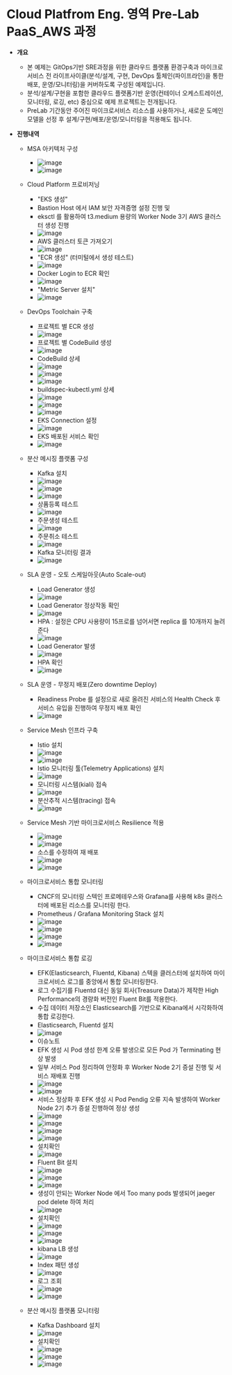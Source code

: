 # Cloud Platfrom Eng. 영역 Pre-Lab PaaS_AWS 과정

- **개요**
  - 본 예제는 GitOps기반 SRE과정을 위한 클라우드 플랫폼 환경구축과 마이크로서비스 전 라이프사이클(분석/설계, 구현, DevOps 툴체인(파이프라인)을 통한 배포, 운영/모니터링)을 커버하도록 구성된 예제입니다. 
  - 분석/설계/구현을 포함한 클라우드 플랫폼기반 운영(컨테이너 오케스트레이션, 모니터링, 로깅, etc) 중심으로 예제 프로젝트는 전개됩니다.
  - PreLab 기간동안 주어진 마이크로서비스 리소스를 사용하거나, 새로운 도메인 모델을 선정 후 설계/구현/배포/운영/모니터링을 적용해도 됩니다.
 
- **진행내역** 
  - MSA 아키텍처 구성
    - ![image](https://user-images.githubusercontent.com/86272090/175823963-3f5fdf90-4192-47e0-8f70-00950435e303.png)
    - ![image](https://user-images.githubusercontent.com/86272090/175823006-8fb6699e-7e8b-4553-9ad4-22cf50539720.png)



  - Cloud Platform 프로비저닝
    - "EKS 생성"
    - Bastion Host 에서 IAM 보안  자격증명 설정 진행 및
    - eksctl 를 활용하여 t3.medium 용량의 Worker Node 3기 AWS 클러스터 생성 진행
    - ![image](https://user-images.githubusercontent.com/86272090/174931479-31ad8210-346e-46ee-ae97-6f4055a5680e.png)
    - AWS 클러스터 토큰 가져오기
    - ![image](https://user-images.githubusercontent.com/86272090/174934173-32ddb4d1-27be-4ca0-a84b-e52b7f1fce60.png)
    - "ECR 생성" (터미털에서 생성 테스트)
    - ![image](https://user-images.githubusercontent.com/86272090/174934535-462fb32b-a6c8-4a36-a87e-9917d4d6eff3.png)
    - Docker Login to ECR 확인
    - ![image](https://user-images.githubusercontent.com/86272090/174935084-f3d0b4a3-62e0-49f1-bcac-0b0b9211ac43.png)
    - "Metric Server 설치"
    - ![image](https://user-images.githubusercontent.com/86272090/174935276-5f89fd5d-8384-4312-b4c9-512fd786546e.png)



  - DevOps Toolchain 구축 
    - 프로젝트 별 ECR 생성
    - ![image](https://user-images.githubusercontent.com/86272090/174936592-b5d44c63-03a8-4a81-91da-7aeec5396afe.png)
    - 프로젝트 별 CodeBuild 생성
    - ![image](https://user-images.githubusercontent.com/86272090/174979131-6be71a3d-93ba-461b-9760-2ef7703f0420.png)
    - CodeBuild 상세
    - ![image](https://user-images.githubusercontent.com/86272090/174979460-9d766f1c-f9dc-43c5-a59a-d0bcfc64d1fd.png)
    - ![image](https://user-images.githubusercontent.com/86272090/174979584-1538436e-3f73-458e-8589-d35d9a894bfc.png)
    - ![image](https://user-images.githubusercontent.com/86272090/174979731-069ef006-5b8a-484c-b7c4-b719e11b8114.png)
    - buildspec-kubectl.yml 상세
    - ![image](https://user-images.githubusercontent.com/86272090/174980351-c5ab4f39-7661-41fb-94a9-357e1aa87c20.png)
    - ![image](https://user-images.githubusercontent.com/86272090/174980633-cb43ed83-e887-4556-a834-b48ef0371693.png)
    - ![image](https://user-images.githubusercontent.com/86272090/174980728-ee1f5a98-5b03-491a-aec8-cf6e54c6294b.png)
    - EKS Connection 설정
    - ![image](https://user-images.githubusercontent.com/86272090/174970155-9eb2e488-7f27-4d55-a8e8-8779528a4071.png)
    - EKS 배포된 서비스 확인
    - ![image](https://user-images.githubusercontent.com/86272090/175186367-c9d5df98-1e0f-4112-ad41-bd4b71061598.png)



  - 분산 메시징 플랫폼 구성 
    - Kafka 설치
    - ![image](https://user-images.githubusercontent.com/86272090/175186158-6ace7af4-2c40-4158-b776-7da882f318a1.png)
    - ![image](https://user-images.githubusercontent.com/86272090/175186224-2999e010-6589-4b00-b3c6-528e5fddd48c.png)
    - ![image](https://user-images.githubusercontent.com/86272090/175186261-6bdb8a90-2a5b-44e9-b1bf-ec1c8a102ca9.png)
    - 상품등록 테스트
    - ![image](https://user-images.githubusercontent.com/86272090/175189037-1b6eeacf-0d93-4437-99f1-53e3979f51b2.png)
    - 주문생성 테스트
    - ![image](https://user-images.githubusercontent.com/86272090/175189102-49d436f9-18f8-4556-a104-526bcebca426.png)
    - 주문취소 테스트
    - ![image](https://user-images.githubusercontent.com/86272090/175189186-c8261a77-76df-438b-9ed2-64162108aa16.png)
    - Kafka 모니터링 결과
    - ![image](https://user-images.githubusercontent.com/86272090/175189317-102510ff-830a-498e-a48d-587e7e9d9b34.png)



  - SLA 운영 - 오토 스케일아웃(Auto Scale-out) 
    - Load Generator 생성
    - ![image](https://user-images.githubusercontent.com/86272090/175191425-8ebcd474-161f-4410-82b8-20d01efc49a7.png)
    - Load Generator 정상작동 확인
    - ![image](https://user-images.githubusercontent.com/86272090/175191586-79c8ebec-d66b-4d0f-9800-7261a83375c9.png)
    - HPA : 설정은 CPU 사용량이 15프로를 넘어서면 replica 를 10개까지 늘려준다
    - ![image](https://user-images.githubusercontent.com/86272090/175192600-8d8ae8f3-547e-46ce-bc5f-a803ddf80a6f.png)
    - Load Generator 발생
    - ![image](https://user-images.githubusercontent.com/86272090/175192676-00ebb4f8-239f-4d71-877b-28f8e03d152c.png)
    - HPA 확인
    - ![image](https://user-images.githubusercontent.com/86272090/175192720-529734e6-c587-4c25-905f-63d9294fd262.png)



  - SLA 운영 - 무정지 배포(Zero downtime Deploy) 
    - Readiness Probe 를 설정으로 새로 올려진 서비스의 Health Check 후 서비스 유입을 진행하여 무정지 배포 확인 
    - ![image](https://user-images.githubusercontent.com/86272090/175195339-7b742548-bebf-430f-b39d-a4acfa6490fe.png)



  - Service Mesh 인프라 구축
    - Istio 설치
    - ![image](https://user-images.githubusercontent.com/86272090/175209954-a96e0eb7-ca3f-4fac-beec-b5d154d2d8aa.png)
    - ![image](https://user-images.githubusercontent.com/86272090/175210008-ab1591f1-435d-429e-9581-4175c03d4ded.png)
    - Istio 모니터링 툴(Telemetry Applications) 설치
    - ![image](https://user-images.githubusercontent.com/86272090/175210122-107d87d0-0e7e-4a5b-b0a2-2445232cca98.png)
    - 모니터링 시스템(kiali) 접속
    - ![image](https://user-images.githubusercontent.com/86272090/175210469-e4e29385-5f95-421e-9538-d31ba6d97ddf.png)
    - 분산추적 시스템(tracing) 접속
    - ![image](https://user-images.githubusercontent.com/86272090/175210784-b83f33b0-8a7d-44a9-88c6-b83407c7e33d.png)



  - Service Mesh 기반 마이크로서비스 Resilience 적용
    - ![image](https://user-images.githubusercontent.com/86272090/175215980-a605a4eb-c5c1-4908-9c8e-206cc8a429e3.png)
    - ![image](https://user-images.githubusercontent.com/86272090/175216137-17b6a206-3b01-4660-a20e-1d5d1dea69b4.png)
    - 소스를 수정하여 재 배포
    - ![image](https://user-images.githubusercontent.com/86272090/175224982-9097db75-afb0-487a-b60a-eeebf358223b.png)
    - ![image](https://user-images.githubusercontent.com/86272090/175225283-111c3568-ea6b-443f-a2a8-f0d211a7f8b6.png)

  
  
  - 마이크로서비스 통합 모니터링
    - CNCF의 모니터링 스텍인 프로메테우스와 Grafana를 사용해 k8s 클러스터에 배포된 리소스를 모니터링 한다.
    - Prometheus / Grafana Monitoring Stack 설치
    - ![image](https://user-images.githubusercontent.com/86272090/175215723-3406eadb-f396-443b-b260-85054cbadaa1.png)
    - ![image](https://user-images.githubusercontent.com/86272090/175219815-3f2bbf0a-d2e3-4b13-8a68-30265a0266a4.png)
    - ![image](https://user-images.githubusercontent.com/86272090/175220360-006f16d3-8cee-4737-8e1b-8acd27ce94cf.png)
    - ![image](https://user-images.githubusercontent.com/86272090/175226796-da699fd3-b64f-4a44-b375-27fdd852ec8f.png)

 

  - 마이크로서비스 통합 로깅
    - EFK(Elasticsearch, Fluentd, Kibana) 스텍을 클러스터에 설치하여 마이크로서비스 로그를 중앙에서 통합 모니터링한다.
    - 로그 수집기를 Fluentd 대신 동일 회사(Treasure Data)가 제작한 High Performance의 경량화 버전인 Fluent Bit를 적용한다.
    - 수집 데이터 저장소인 Elasticsearch를 기반으로 Kibana에서 시각화하여 통합 로깅한다.
    - Elasticsearch, Fluentd 설치
    - ![image](https://user-images.githubusercontent.com/86272090/175227401-f72118cc-adfb-4f26-8c49-a304e4a533ff.png)
    - 이슈노트
    - EFK 생성 시 Pod 생성 한계 오류 발생으로 모든 Pod 가 Terminating 현상 발생
    - 일부 서비스 Pod 정리하여 안정화 후 Worker Node 2기 증설 진행 및 서비스 재배포 진행
    - ![image](https://user-images.githubusercontent.com/86272090/175824389-93745b5b-9870-45e2-9e5d-5e90a2fbfb5f.png)
    - ![image](https://user-images.githubusercontent.com/86272090/175824411-628cf5dd-4809-49f0-b020-21f6a48066aa.png)
    - 서비스 정상화 후 EFK 생성 시 Pod Pendig 오류 지속 발생하여 Worker Node 2기 추가 증설 진행하여 정상 생성
    - ![image](https://user-images.githubusercontent.com/86272090/175845311-61c1b4b2-74cf-442a-bd41-9a513f8d4b23.png)
    - ![image](https://user-images.githubusercontent.com/86272090/175845189-7f9ac3c9-76f5-4865-bd2f-0bbaede24cd4.png)
    - ![image](https://user-images.githubusercontent.com/86272090/175845231-2d313cf5-b0c4-4d61-a791-e7759d8c7475.png)
    - ![image](https://user-images.githubusercontent.com/86272090/175845330-b15c7a3c-e312-4456-bbe1-c62a8a6ee5b4.png)
    - 설치확인
    - ![image](https://user-images.githubusercontent.com/86272090/175845806-934f6f4f-d899-45f3-8656-088897274a4b.png)
    - Fluent Bit 설치
    - ![image](https://user-images.githubusercontent.com/86272090/175847907-1af6cdda-d610-4770-a699-6b87fe5dc213.png)
    - ![image](https://user-images.githubusercontent.com/86272090/175847952-6b164cf3-0a9e-41d7-ba11-866fc2abf8e5.png)
    - ![image](https://user-images.githubusercontent.com/86272090/175847880-67637df9-4983-49a9-a7c1-952891525a4b.png)
    - 생성이 안되는 Worker Node 에서 Too many pods 발생되어 jaeger pod delete 하여 처리
    - ![image](https://user-images.githubusercontent.com/86272090/175848105-5515e4f3-0252-4bab-9b9c-cfba50af20cc.png)
    - 설치확인
    - ![image](https://user-images.githubusercontent.com/86272090/175848308-8d66b968-3edc-4815-9a93-ac2598ad1ac3.png)
    - ![image](https://user-images.githubusercontent.com/86272090/175848419-db4d2234-b05c-461c-ab31-6fd6ef5ccc73.png)
    - ![image](https://user-images.githubusercontent.com/86272090/175848530-9e035658-ae78-4bc0-b98e-4f1ce91ece0c.png)
    - kibana LB 생성
    - ![image](https://user-images.githubusercontent.com/86272090/175849522-a042d252-8dce-448b-b8c9-b18e3ec0791a.png)
    - Index 패턴 생성
    - ![image](https://user-images.githubusercontent.com/86272090/175849871-3c50b797-e99d-4a2e-b497-2310f1fa3f5c.png)
    - 로그 조회
    - ![image](https://user-images.githubusercontent.com/86272090/175850122-9e20b52f-0d6d-4153-99a2-b6405d590672.png)
    - ![image](https://user-images.githubusercontent.com/86272090/175850396-fd792db5-b86d-4834-8887-673e4d5b558b.png)
 
 
 
  - 분산 메시징 플랫폼 모니터링
    - Kafka Dashboard 설치
    - ![image](https://user-images.githubusercontent.com/86272090/175859234-da98712c-2682-407f-92ef-526f8ab4e369.png)
    - 설치확인
    - ![image](https://user-images.githubusercontent.com/86272090/175859363-8801cfda-e799-46ac-90b2-140aafcd5753.png)
    - ![image](https://user-images.githubusercontent.com/86272090/175859771-20ccf014-5bfb-4bfb-a38d-94fc42c3730a.png)
    - ![image](https://user-images.githubusercontent.com/86272090/175859894-2be060dd-107e-4e69-b515-888177f9f2c1.png)




